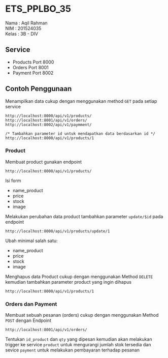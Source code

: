 # ETS_PPLBO_35
Nama  : Aqil Rahman<br />
NIM   : 201524035<br />
Kelas : 3B - DIV<br />

## Service
* Products Port 8000
* Orders Port 8001
* Payment Port 8002

## Contoh Penggunaan
Menampilkan data cukup dengan menggunakan method `GET` pada setiap service
```
http://localhost:8000/api/v1/products/
http://localhost:8001/api/v1/orders/
http://localhost:8002/api/v1/paymment/

/* Tambahkan parameter id untuk mendapatkan data berdasarkan id */
http://localhost:8000/api/v1/products/1
```

### Product
Membuat product gunakan endpoint
```
http://localhost:8000/api/v1/products/
```
Isi form
* name_product
* price
* stock
* image

Melakukan perubahan data product tambahkan parameter `update/$id` pada endpoint

```
http://localhost:8000/api/v1/products/update/1
```
Ubah minimal salah satu:
* name_product
* price
* stock
* image

Menghapus data Product cukup dengan menggunakan Method `DELETE` kemudian tambahkan parameter product yang ingin dihapus
```
http://localhost:8000/api/v1/products/1
```
### Orders dan Payment
Membuat sebuah pesanan (orders) cukup dengan menggunakan Method `POST` dengan Endpoint 
```
http://localhost:8001/api/v1/orders/
```
Tentukan `id_product` dan `qty` yang dipesan kemudian akan melakukan trigger ke service `product` untuk mengurangi jumlah stok tersedia dan sevice `payment` untuk melakukan pembayaran terhadap pesanan